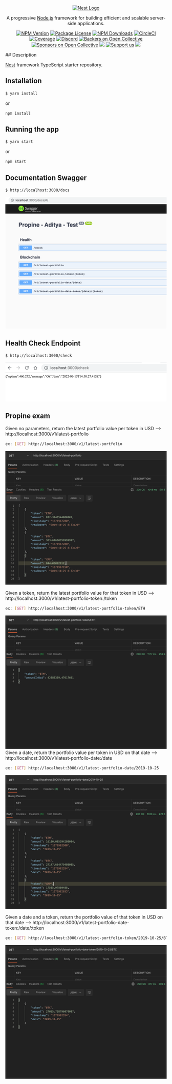 <p align="center">
  <a href="http://nestjs.com/" target="blank"><img src="https://nestjs.com/img/logo_text.svg" width="320" alt="Nest Logo" /></a>
</p>

[circleci-image]: https://img.shields.io/circleci/build/github/nestjs/nest/master?token=abc123def456
[circleci-url]: https://circleci.com/gh/nestjs/nest

  <p align="center">A progressive <a href="http://nodejs.org" target="_blank">Node.js</a> framework for building efficient and scalable server-side applications.</p>
    <p align="center">
<a href="https://www.npmjs.com/~nestjscore" target="_blank"><img src="https://img.shields.io/npm/v/@nestjs/core.svg" alt="NPM Version" /></a>
<a href="https://www.npmjs.com/~nestjscore" target="_blank"><img src="https://img.shields.io/npm/l/@nestjs/core.svg" alt="Package License" /></a>
<a href="https://www.npmjs.com/~nestjscore" target="_blank"><img src="https://img.shields.io/npm/dm/@nestjs/common.svg" alt="NPM Downloads" /></a>
<a href="https://circleci.com/gh/nestjs/nest" target="_blank"><img src="https://img.shields.io/circleci/build/github/nestjs/nest/master" alt="CircleCI" /></a>
<a href="https://coveralls.io/github/nestjs/nest?branch=master" target="_blank"><img src="https://coveralls.io/repos/github/nestjs/nest/badge.svg?branch=master#9" alt="Coverage" /></a>
<a href="https://discord.gg/G7Qnnhy" target="_blank"><img src="https://img.shields.io/badge/discord-online-brightgreen.svg" alt="Discord"/></a>
<a href="https://opencollective.com/nest#backer" target="_blank"><img src="https://opencollective.com/nest/backers/badge.svg" alt="Backers on Open Collective" /></a>
<a href="https://opencollective.com/nest#sponsor" target="_blank"><img src="https://opencollective.com/nest/sponsors/badge.svg" alt="Sponsors on Open Collective" /></a>
  <a href="https://paypal.me/kamilmysliwiec" target="_blank"><img src="https://img.shields.io/badge/Donate-PayPal-ff3f59.svg"/></a>
    <a href="https://opencollective.com/nest#sponsor"  target="_blank"><img src="https://img.shields.io/badge/Support%20us-Open%20Collective-41B883.svg" alt="Support us"></a>
  <a href="https://twitter.com/nestframework" target="_blank"><img src="https://img.shields.io/twitter/follow/nestframework.svg?style=social&label=Follow"></a>
</p>
  <!--[![Backers on Open Collective](https://opencollective.com/nest/backers/badge.svg)](https://opencollective.com/nest#backer)
  [![Sponsors on Open Collective](https://opencollective.com/nest/sponsors/badge.svg)](https://opencollective.com/nest#sponsor)-->
## Description

[Nest](https://github.com/nestjs/nest) framework TypeScript starter repository.
 
## Installation 

```bash
$ yarn install
```
or

```bash
npm install
```

## Running the app

```bash
$ yarn start
```
or

```bash
npm start
```

## Documentation Swagger

```bash
$ http://localhost:3000/docs
```
![Alt text](/screenshoot/swagger.png?raw=true "Swagger API Contract")

## Health Check Endpoint

```bash
$ http://localhost:3000/check
```
![Alt text](/screenshoot/health.png?raw=true "For health chek API")
## Propine exam

Given no parameters, return the latest portfolio value per token in USD --> http://localhost:3000/v1/latest-portfolio
```bash
ex: [GET] http://localhost:3000/v1/latest-portfolio
```
![Alt text](/screenshoot/latest-portfolio.png?raw=true "Given no parameters, return the latest portfolio value per token in USD")

Given a token, return the latest portfolio value for that token in USD --> http://localhost:3000/v1/latest-portfolio-token:/token
```bash
ex: [GET] http://localhost:3000/v1/latest-portfolio-token/ETH
```
![Alt text](/screenshoot/latest-portfolio-token.png?raw=true "Given a token, return the latest portfolio value for that token in USD ")
Given a date, return the portfolio value per token in USD on that date --> http://localhost:3000/v1/latest-portfolio-date:/date

```bash
ex: [GET] http://localhost:3000/v1/latest-portfolio-date/2019-10-25
```
![Alt text](/screenshoot/latest-portfolio-date.png?raw=true "Given a date, return the portfolio value per token in USD on that date ")

Given a date and a token, return the portfolio value of that token in USD on that date --> http://localhost:3000/v1/latest-portfolio-date-token:/date/:token
```bash
ex: [GET] http://localhost:3000/v1/latest-portfolio-token/2019-10-25/BTC
```
![Alt text](/screenshoot/latest-portfolio-date-token.png?raw=true "Given a date and a token, return the portfolio value of that token in USD on that date")

